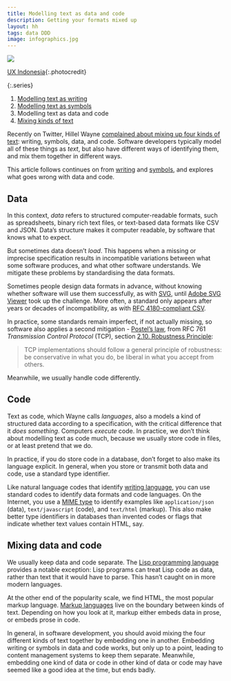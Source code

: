 ```yaml
---
title: Modelling text as data and code
description: Getting your formats mixed up
layout: hh
tags: data DDD
image: infographics.jpg
---
```


![](infographics.jpg)

[UX Indonesia](https://unsplash.com/photos/8mikJ83LmSQ){:.photocredit}

{:.series}
1. [Modelling text as writing](modelling-text-writing)
2. [Modelling text as symbols](modelling-text-symbols)
3. Modelling text as data and code
4. [Mixing kinds of text](mixing-text)

Recently on Twitter, Hillel Wayne 
[complained about mixing up four kinds of text](https://twitter.com/hillelogram/status/1515772367213150209):
writing, symbols, data, and code.
Software developers typically model all of these things as _text_,
but also have different ways of identifying them, and mix them together in different ways.

This article follows continues on from
[writing](modelling-text-writing) and [symbols](modelling-text-symbols),
and explores what goes wrong with data and code.

## Data

In this context, _data_ refers to structured computer-readable formats, such as spreadsheets, binary rich text files, or text-based data formats like CSV and JSON.
Data’s structure makes it computer readable, by software that knows what to expect.

But sometimes data doesn’t _load_.
This happens when a missing or imprecise specification results in incompatible variations between what some software produces, and what other software understands.
We mitigate these problems by standardising the data formats.

Sometimes people design data formats in advance, without knowing whether software will use them successfully, as with [SVG](https://en.wikipedia.org/wiki/Scalable_Vector_Graphics),
until [Adobe SVG Viewer](https://adobe.fandom.com/wiki/Adobe_SVG_Viewer) took up the challenge.
More often, a standard only appears after years or decades of incompatibility, as with 
[RFC 4180-compliant CSV](csv-rfc-4180).

In practice, some standards remain imperfect, if not actually missing, so software also applies a second mitigation - 
[Postel’s law](https://en.wikipedia.org/wiki/Robustness_principle),
from RFC 761 _Transmission Control Protocol_ (TCP), section 
[2.10. Robustness Principle](https://datatracker.ietf.org/doc/html/rfc761#section-2.10):

> TCP implementations should follow a general principle of robustness:
> be conservative in what you do, be liberal in what you accept from others.

Meanwhile, we usually handle code differently.

## Code

Text as code, which Wayne calls _languages_, also a models a kind of structured data according to a specification, with the critical difference that it _does something_.
Computers _execute_ code.
In practice, we don’t think about modelling text as code much, because we usually store code in files, or at least pretend that we do.

In practice, if you do store code in a database, don’t forget to also make its language explicit.
In general, when you store or transmit both data and code, use a standard type identifier.

Like natural language codes that identify [writing language](modelling-text-writing#language), you can use standard codes to identify data formats and code languages.
On the Internet, you use a [MIME type](https://en.wikipedia.org/wiki/MIME)
to identify examples like `application/json` (data), `text/javascript` (code), and `text/html` (markup).
This also make better type identifiers in databases than invented codes or flags that indicate whether text values contain HTML, say. 


## Mixing data and code

We usually keep data and code separate.
The [Lisp programming language](https://en.wikipedia.org/wiki/Lisp_(programming_language)#Self-evaluating_forms_and_quoting)
provides a notable exception:
Lisp programs can treat Lisp code as data, rather than text that it would have to parse.
This hasn’t caught on in more modern languages.

At the other end of the popularity scale, we find HTML, the most popular markup language.
[Markup languages](https://en.wikipedia.org/wiki/Markup_language) live on the boundary between kinds of text.
Depending on how you look at it, markup either embeds data in prose, or embeds prose in code.

In general, in software development, you should avoid mixing the four different kinds of text together by embedding one in another.
Embedding writing or symbols in data and code works, but only up to a point, leading to content management systems to keep them separate.
Meanwhile, embedding one kind of data or code in other kind of data or code may have seemed like a good idea at the time, but ends badly.
